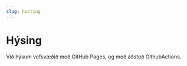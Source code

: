 ```yaml
---
slug: hosting
---
```


# Hýsing

Við hýsum vefsvæðið með GitHub Pages, og með aðstoð GithubActions.
